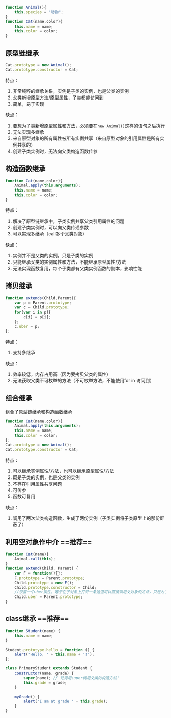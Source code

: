 ```javascript
function Animal(){
    this.species = "动物";
}
function Cat(name,color){
    this.name = name;
    this.color = color;
}
```

## 原型链继承

```javascript
Cat.prototype = new Animal();
Cat.prototype.constructor = Cat;
```

特点：

1. 非常纯粹的继承关系，实例是子类的实例，也是父类的实例
2. 父类新增原型方法/原型属性，子类都能访问到
3. 简单，易于实现

缺点：

1. 要想为子类新增原型属性和方法，必须要在`new Animal()`这样的语句之后执行
2. 无法实现多继承
3. 来自原型对象的所有属性被所有实例共享（来自原型对象的引用属性是所有实例共享的）
4. 创建子类实例时，无法向父类构造函数传参

## 构造函数继承

```javascript
function Cat(name,color){
    Animal.apply(this,arguments);
    this.name = name;
    this.color = color;
}
```

特点：

1. 解决了原型链继承中，子类实例共享父类引用属性的问题
2. 创建子类实例时，可以向父类传递参数
3. 可以实现多继承（call多个父类对象）

缺点：

1. 实例并不是父类的实例，只是子类的实例
2. 只能继承父类的实例属性和方法，不能继承原型属性/方法
3. 无法实现函数复用，每个子类都有父类实例函数的副本，影响性能

## 拷贝继承

```javascript
function extends(Child,Parent){
    var p = Parent.prototype;
    var c = Child.prototype;
    for(var i in p){
        c[i] = p[i];
    };
    c.uber = p;
};
```

特点：

1. 支持多继承

缺点：

1. 效率较低，内存占用高（因为要拷贝父类的属性）
2. 无法获取父类不可枚举的方法（不可枚举方法，不能使用for in 访问到）

## 组合继承

组合了原型链继承和构造函数继承

```javascript
function Cat(name,color){
    Animal.apply(this,arguments);
    this.name = name;
    this.color = color;
};
Cat.prototype = new Animal();
Cat.prototype.constructor = Cat;
```

特点：

1. 可以继承实例属性/方法，也可以继承原型属性/方法
2. 既是子类的实例，也是父类的实例
3. 不存在引用属性共享问题
4. 可传参
5. 函数可复用

缺点：

1. 调用了两次父类构造函数，生成了两份实例（子类实例将子类原型上的那份屏蔽了）

## 利用空对象作中介 ==推荐==

```javascript
function Cat(name){
    Animal.call(this);
}
function extend(Child, Parent) {
    var F = function(){};
    F.prototype = Parent.prototype;
    Child.prototype = new F();
    Child.prototype.constructor = Child;
    //设置一个uber属性，等于在子对象上打开一条通道可以直接调用父对象的方法，只是为了实现继承的完备性，纯备用
    Child.uber = Parent.prototype;
}
```

## class继承 ==推荐==

```javascript
function Student(name) {
    this.name = name;
}

Student.prototype.hello = function () {
    alert('Hello, ' + this.name + '!');
};

class PrimaryStudent extends Student {
    constructor(name, grade) {
        super(name); // 记得用super调用父类的构造方法!
        this.grade = grade;
    }

    myGrade() {
        alert('I am at grade ' + this.grade);
    }
}
```

